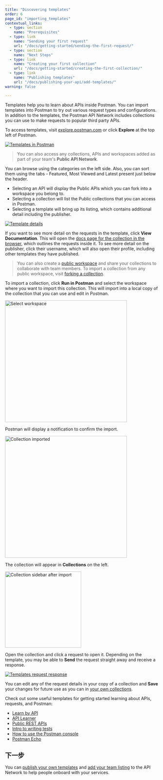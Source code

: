 ```yaml
---
title: "Discovering templates"
order: 6
page_id: "importing_templates"
contextual_links:
  - type: section
    name: "Prerequisites"
  - type: link
    name: "Sending your first request"
    url: "/docs/getting-started/sending-the-first-request/"
  - type: section
    name: "Next Steps"
  - type: link
    name: "Creating your first collection"
    url: "/docs/getting-started/creating-the-first-collection/"
  - type: link
    name: "Publishing templates"
    url: "/docs/publishing-your-api/add-templates/"
warning: false

---
```


Templates help you to learn about APIs inside Postman. You can import templates into Postman to try out various request types and configurations. In addition to the templates, the Postman API Network includes collections you can use to make requests to popular third party APIs.

To access templates, visit [explore.postman.com](https://explore.postman.com) or click **Explore** at the top left of Postman.

[![Templates in Postman](https://assets.postman.com/postman-docs/template-listings-v8.jpg)](https://assets.postman.com/postman-docs/template-listings-v8.jpg)

> You can also access any collections, APIs and workspaces added as part of your team's **Public API Network**.

You can browse using the categories on the left side. Also, you can sort them using the tabs - Featured, Most Viewed and Latest present just below the header.

* Selecting an API will display the Public APIs which you can fork into a workspace you belong to.
* Selecting a collection will list the Public collections that you can access in Postman.
* Selecting a template will bring up its listing, which contains additional detail including the publisher.

[![Template details](https://assets.postman.com/postman-docs/template-details-v8.jpg)](https://assets.postman.com/postman-docs/template-details-v8.jpg)

If you want to see more detail on the requests in the template, click __View Documentation__. This will open the [docs page for the collection in the browser](/docs/publishing-your-api/documenting-your-api/), which outlines the requests inside it. To see more detail on the publisher, click their username, which will also open their profile, including other templates they have published.

> You can also create a [public workspace](https://learning.postman.com/docs/collaborating-in-postman/using-workspaces/creating-workspaces/#creating-a-public-workspace) and share your collections to collaborate with team members. To import a collection from any public workspace, visit [forking a collection](https://learning.postman.com/docs/collaborating-in-postman/version-control-for-collections/#forking-a-collection).

To import a collection, click __Run in Postman__ and select the workspace where you want to import this collection. This will import into a local copy of the collection that you can use and edit in Postman.

<img alt="Select workspace" src="https://assets.postman.com/postman-docs/select-workspace-import-v8.jpg" width="400px"/>

Postman will display a notification to confirm the import.

<img alt="Collection imported" src="https://assets.postman.com/postman-docs/collection-imported-notification-v8.jpg" width="400px"/>

The collection will appear in __Collections__ on the left.

<img alt="Collection sidebar after import" src="https://assets.postman.com/postman-docs/collection-imported-and-opened-v8.jpg" width="250px"/>

Open the collection and click a request to open it. Depending on the template, you may be able to __Send__ the request straight away and receive a response.

[![Templates request response](https://assets.postman.com/postman-docs/template-request-sent-response-v8.jpg)](https://assets.postman.com/postman-docs/template-request-sent-response-v8.jpg)

You can edit any of the request details in your copy of a collection and __Save__ your changes for future use as you can in [your own collections](/docs/getting-started/creating-the-first-collection/).

Check out some useful templates for getting started learning about APIs, requests, and Postman:

* [Learn by API](https://explore.postman.com/templates/7499/learn-by-api)
* [API Learner](https://explore.postman.com/templates/7006/api-learner)
* [Public REST APIs](https://explore.postman.com/templates/7912/public-rest-apis)
* [Intro to writing tests](https://explore.postman.com/templates/198/intro-to-writing-tests---with-examples)
* [How to use the Postman console](https://explore.postman.com/templates/4573/how-to-use-the-postman-console)
* [Postman Echo](https://docs.postman-echo.com/)

## 下一步

You can [publish your own templates](/docs/publishing-your-api/add-templates/) and [add your team listing](/docs/publishing-your-api/add-api-network/) to the API Network to help people onboard with your services.
